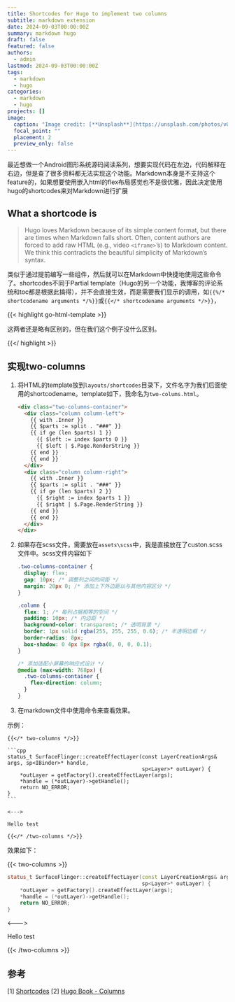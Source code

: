 ```yaml
---
title: Shortcodes for Hugo to implement two columns
subtitle: markdown extension
date: 2024-09-03T00:00:00Z
summary: markdown hugo
draft: false
featured: false
authors:
  - admin
lastmod: 2024-09-03T00:00:00Z
tags:
  - markdown 
  - hugo
categories:
  - markdown 
  - hugo
projects: []
image:
  caption: "Image credit: [**Unsplash**](https://unsplash.com/photos/vOTBmRh3-7I)"
  focal_point: ""
  placement: 2
  preview_only: false
---
```


最近想做一个Android图形系统源码阅读系列，想要实现代码在左边，代码解释在右边，但是查了很多资料都无法实现这个功能。Markdown本身是不支持这个feature的，如果想要使用嵌入html的flex布局感觉也不是很优雅，因此决定使用hugo的shortcodes来对Markdown进行扩展

## What a shortcode is

> Hugo loves Markdown because of its simple content format, but there are times when Markdown falls short. Often, content authors are forced to add raw HTML (e.g., video `<iframe>`’s) to Markdown content. We think this contradicts the beautiful simplicity of Markdown’s syntax.

类似于通过提前编写一些组件，然后就可以在Markdown中快捷地使用这些命令了。shortcodes不同于Partial template（Hugo的另一个功能，我博客的评论系统和toc都是根据此搞得），并不会直接生效，而是需要我们显示的调用，如`{{%/* shortcodename arguments */%}}`或`{{</* shortcodename arguments */>}}`，

{{< highlight go-html-template >}}

这两者还是略有区别的，但在我们这个例子没什么区别。

{{</ highlight >}}

## 实现two-columns

1. 将HTML的template放到`layouts/shortcodes`目录下，文件名字为我们后面使用的shortcodename。template如下，我命名为`two-colums.html`。

   ```html
   <div class="two-columns-container">
     <div class="column column-left">
       {{ with .Inner }} 
       {{ $parts := split . "###" }} 
       {{ if ge (len $parts) 1 }}
         {{ $left := index $parts 0 }} 
         {{ $left | $.Page.RenderString }} 
       {{ end }} 
       {{ end }}
     </div>
     <div class="column column-right">
       {{ with .Inner }} 
       {{ $parts := split . "###" }} 
       {{ if ge (len $parts) 2 }}
         {{ $right := index $parts 1 }} 
         {{ $right | $.Page.RenderString }} 
       {{ end }}
       {{ end }}
     </div>
   </div>
   ```

2. 如果存在scss文件，需要放在```assets\scss```中，我是直接放在了custon.scss文件中。scss文件内容如下

   ```scss
   .two-columns-container {
     display: flex;
     gap: 10px; /* 调整列之间的间距 */
     margin: 20px 0; /* 添加上下外边距以与其他内容区分 */
   }
   
   .column {
     flex: 1; /* 每列占据相等的空间 */
     padding: 10px; /* 内边距 */
     background-color: transparent; /* 透明背景 */
     border: 1px solid rgba(255, 255, 255, 0.6); /* 半透明边框 */
     border-radius: 8px;
     box-shadow: 0 4px 8px rgba(0, 0, 0, 0.1);
   }
   
   /* 添加适配小屏幕的响应式设计 */
   @media (max-width: 768px) {
     .two-columns-container {
       flex-direction: column;
     }
   }
   ```

3. 在markdown文件中使用命令来查看效果。

示例：

```
{{</* two-columns */>}}

​```cpp
status_t SurfaceFlinger::createEffectLayer(const LayerCreationArgs& args, sp<IBinder>* handle,
                                           sp<Layer>* outLayer) {
    *outLayer = getFactory().createEffectLayer(args);
    *handle = (*outLayer)->getHandle();
    return NO_ERROR;
}
​```

<--->

Hello test

{{</* /two-columns */>}}
```

效果如下：

{{< two-columns >}}

```cpp
status_t SurfaceFlinger::createEffectLayer(const LayerCreationArgs& args, sp<IBinder>* handle,
                                           sp<Layer>* outLayer) {
    *outLayer = getFactory().createEffectLayer(args);
    *handle = (*outLayer)->getHandle();
    return NO_ERROR;
}
```

<--->

Hello test

{{< /two-columns >}}

## 参考

[1] [Shortcodes](https://gohugo.io/content-management/shortcodes/#figure)
[2] [Hugo Book - Columns](https://hugo-book-demo.netlify.app/docs/shortcodes/columns/)